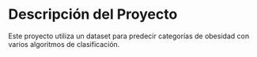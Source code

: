 # Descripción del Proyecto
Este proyecto utiliza un dataset para predecir categorías de obesidad con varios algoritmos de clasificación.
